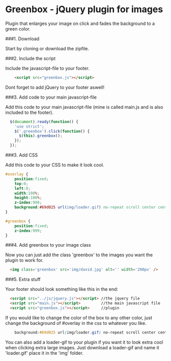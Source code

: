 Greenbox - jQuery plugin for images
=============
Plugin that enlarges your image on click and fades the background to a green color. 

###1. Download

Start by cloning or download the zipfile.

###2. Include the script

Include the javascript-file to your footer.

```html
    <script src="greenbox.js"></script>
```

Dont forget to add jQuery to your footer aswell!

###3. Add code to your main javascript-file

Add this code to your main javascript-file (mine is called main.js and is also included to the footer).

```javascript
  $(document).ready(function() {
    'use strict';
    $('.greenbox').click(function() {
      $(this).greenbox();
    });
  });
```

###3. Add CSS

Add this code to your CSS to make it look cool.

```css
#overlay {
	position:fixed;
	top:0;
	left:0;
	width:100%;
	height:100%;
	z-index:998;
	background:#69d025 url(img/loader.gif) no-repeat scroll center center;
}

#greenbox {
	position:fixed;
	z-index:999;
}
```

###4. Add greenbox to your image class

Now you can just add the class 'greenbox' to the images you want the plugin to work for.

```html
  <img class='greenbox' src='img/david.jpg' alt='' width='200px' />
```

###5. Extra stuff

Your footer should look something like this in the end: 

```html
  <script src="../js/jquery.js"></script> //the jquery file
  <script src="main.js"></script>         //the main javascript file
  <script src="greenbox.js"></script>     //plugin
```

If you would like to change the color of the box to any other color, just change the background of #overlay in the css to whatever you like.

```css
	background:#69d025 url(img/loader.gif) no-repeat scroll center center;
```

You can also add a loader-gif to your plugin if you want it to look extra cool when clicking extra large images. Just download a loader-gif and name it 'loader.gif' place it in the 'img' folder.
